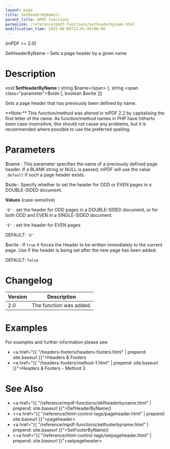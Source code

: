 ```yaml
---
layout: page
title: SetHeaderByName()
parent_title: mPDF functions
permalink: /reference/mpdf-functions/setheaderbyname.html
modification_time: 2015-08-05T12:01:03+00:00
---
```


(mPDF >= 2.0)

SetHeaderByName – Sets a page header by a given name

# Description

void **SetHeaderByName** ( string <span class="parameter">$name</span> [, string <span class="parameter">$side</span>
[, boolean <span class="parameter">$write</span> ]])

Sets a page header that has previously been defined by name.

<div class="alert alert-info" role="alert" markdown="1">
  **Note:** This function/method was altered in mPDF 2.2 by capitalising the first letter of the name.
  As function/method names in PHP have hitherto been case-insensitive, this should not cause any problems, but it is
  recommended where possible to use the preferred spelling.
</div>

# Parameters

<span class="parameter">$name</span>
: This parameter specifies the name of a previously defined page header. If a <span class="smallblock">BLANK</span>
  string or <span class="smallblock">NULL</span> is passed, mPDF will use the value `_default` if such a page header exists.
  
<span class="parameter">$side</span>
: Specify whether to set the header for <span class="smallblock">ODD</span> or <span class="smallblock">EVEN</span>
  pages in a <span class="smallblock">DOUBLE-SIDED</span> document.
  
  
  **Values** (case-sensitive)
  
  `'O'`
  : set the header for <span class="smallblock">ODD</span> pages in a <span class="smallblock">DOUBLE-SIDED</span>
    document, or for both <span class="smallblock">ODD</span> and <span class="smallblock">EVEN</span> in a
    <span class="smallblock">SINGLE-SIDED</span> document.
  
  `'E'`
  : set the header for <span class="smallblock">EVEN</span> pages
  
  <span class="smallblock">DEFAULT</span>: `'O'`
  
<span class="parameter">$write</span>
: If `true` it forces the Header to be written immediately to the current page.
  Use if the header is being set after the new page has been added.
  
  <span class="smallblock">DEFAULT</span>: `false`

# Changelog

<table class="table">
<thead>
<tr>
  <th>Version</th>
  <th>Description</th>
</tr>
</thead>
<tbody>
<tr>
  <td>2.0</td>
  <td>The function was added.</td>
</tr>
</tbody>
</table>

# Examples

For examples and further information please see:

- <a href="{{ "/headers-footers/headers-footers.html" | prepend: site.baseurl }}">Headers &amp; Footers</a>
- <a href="{{ "/headers-footers/method-1.html" | prepend: site.baseurl }}">Headers &amp; Footers - Method 3</a>

# See Also

- <a href="{{ "/reference/mpdf-functions/defheaderbyname.html" | prepend: site.baseurl }}">DefHeaderByName()</a>
- &lt;<a href="{{ "/reference/html-control-tags/pageheader.html" | prepend: site.baseurl }}">pageheader</a>&gt;
- <a href="{{ "/reference/mpdf-functions/setfooterbyname.html" | prepend: site.baseurl }}">SetFooterByName()</a>
- &lt;<a href="{{ "/reference/html-control-tags/setpageheader.html" | prepend: site.baseurl }}">setpageheader</a>&gt;
